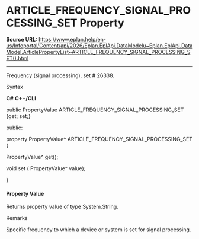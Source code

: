 # ARTICLE_FREQUENCY_SIGNAL_PROCESSING_SET Property

**Source URL:** https://www.eplan.help/en-us/Infoportal/Content/api/2026/Eplan.EplApi.DataModelu~Eplan.EplApi.DataModel.ArticlePropertyList~ARTICLE_FREQUENCY_SIGNAL_PROCESSING_SET().html

---

Frequency (signal processing), set # 26338.

Syntax

**C#**
**C++/CLI**


public PropertyValue ARTICLE_FREQUENCY_SIGNAL_PROCESSING_SET {get; set;}

public:

property PropertyValue^ ARTICLE_FREQUENCY_SIGNAL_PROCESSING_SET {

   PropertyValue^ get();

   void set (    PropertyValue^ value);

}


#### Property Value

Returns property value of type System.String.

Remarks

Specific frequency to which a device or system is set for signal processing.
